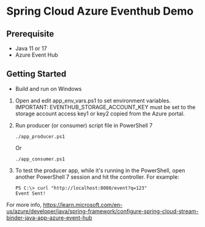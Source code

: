 # Spring Cloud Azure Eventhub Demo 

## Prerequisite
* Java 11 or 17
* Azure Event Hub 


## Getting Started

* Build and run on Windows
1. Open and edit app_env_vars.ps1 to set environment variables.
   IMPORTANT: EVENTHUB_STORAGE_ACCOUNT_KEY must be set to the storage account access key1 or key2 copied from the Azure portal.
3. Run producer (or consumer) script file in PowerShell 7
    ```
    ./app_producer.ps1
    ```
    Or    
    ```
    ./app_consumer.ps1
    ```

4. To test the producer app, while it's running in the PowerShell, open another PowerShell 7 session and hit the controller. For example:
    ```
    PS C:\> curl "http://localhost:8080/event?q=123"
    Event Sent!
    ```

For more info, https://learn.microsoft.com/en-us/azure/developer/java/spring-framework/configure-spring-cloud-stream-binder-java-app-azure-event-hub 
